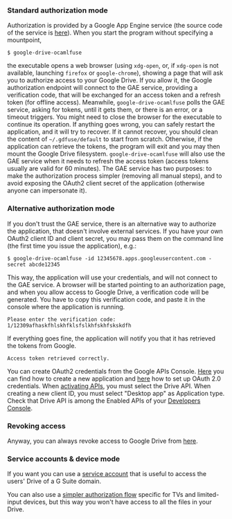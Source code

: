 ### Standard authorization mode

Authorization is provided by a Google App Engine service (the source code of
the service is [here](https://github.com/astrada/gd-ocaml-auth)). When you
start the program without specifying a mountpoint,

    $ google-drive-ocamlfuse

the executable opens a web browser (using `xdg-open`, or, if `xdg-open` is not
available, launching `firefox` or `google-chrome`), showing a page that will
ask you to authorize access to your Google Drive. If you allow it, the Google
authorization endpoint will connect to the GAE service, providing a
verification code, that will be exchanged for an access token and a refresh
token (for offline access). Meanwhile, `google-drive-ocamlfuse` polls the GAE
service, asking for tokens, until it gets them, or there is an error, or a
timeout triggers. You might need to close the browser for the executable to continue its operation. If anything goes wrong, you can safely restart the
application, and it will try to recover. If it cannot recover, you should
clean the content of `~/.gdfuse/default` to start from scratch. Otherwise, if
the application can retrieve the tokens, the program will exit and you may
then mount the Google Drive filesystem. `google-drive-ocamlfuse` will also use
the GAE service when it needs to refresh the access token (access tokens
usually are valid for 60 minutes). The GAE service has two purposes: to make
the authorization process simpler (removing all manual steps), and to avoid
exposing the OAuth2 client secret of the application (otherwise anyone can
impersonate it).

### Alternative authorization mode

If you don't trust the GAE service, there is an alternative way to authorize
the application, that doesn't involve external services. If you have your own
OAuth2 client ID and client secret, you may pass them on the command line (the
first time you issue the application), e.g.:

    $ google-drive-ocamlfuse -id 12345678.apps.googleusercontent.com -secret abcde12345

This way, the application will use your credentials, and will not connect to
the GAE service. A browser will be started pointing to an authorization page,
and when you allow access to Google Drive, a verification code will be
generated. You have to copy this verification code, and paste it in the
console where the application is running.

    Please enter the verification code: 1/12309afhaskfhlskhfklsfslkhfskhfskskdfh

If everything goes fine, the application will notify you that it has retrieved
the tokens from Google.

    Access token retrieved correctly.

You can create OAuth2 credentials from the Google APIs Console. [Here](https://support.google.com/googleapi/answer/6251787?hl=en) you can find how to create a new application and [here](https://support.google.com/cloud/answer/6158849?hl=en) how to set up OAuth 2.0 credentials. When [activating APIs](https://cloud.google.com/service-usage/docs/enable-disable), you must select the Drive API. When creating a new client ID, you must select "Desktop app" as Application type. Check that Drive API is among the Enabled APIs of your [Developers Console](https://console.cloud.google.com/apis/library).

### Revoking access

Anyway, you can always revoke access to Google Drive from
[here](https://security.google.com/settings/security/permissions?pli=1).

### Service accounts & device mode

If you want you can use a [service account](https://github.com/astrada/google-drive-ocamlfuse/wiki/Service-Accounts) that is useful to access the users' Drive of a G Suite domain.

You can also use a [simpler authorization flow](https://github.com/astrada/google-drive-ocamlfuse/wiki/OAuth2-for-Devices) specific for TVs and limited-input devices, but this way you won't have access to all the files in your Drive.